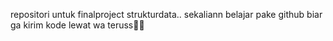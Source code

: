 repositori untuk finalproject strukturdata.. sekaliann belajar pake github biar ga kirim kode lewat wa teruss🤷‍♂️
